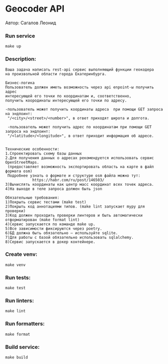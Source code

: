 # Geocoder API

Автор: Сагалов Леонид

### Run service
    make up
    
### Description:
    Ваша задача написать rest-api сервис выполняющий функции геокодера 
    на произвольной области города Екатеринбурга.
    
    Бизнес-логика
    Пользователь должен иметь возможность через api enpoint-ы получить адрес 
    интересующей его точки по координатам и, соответственно, 
    получить коородинаты интересующей его точки по адресу.
    
    -пользователь может получить координаты адреса  при помощи GET запроса на эндпоинт:
     "/<city>/<street>/<number>", в ответ приходят широта и долгота.
     
     -пользователь может получить адрес по координатам при помощи GET запроса на эндпоинт:
     "/<latitude>/<longitude>", в ответ приходит информация об адресе.
            
        
    Технические особенности:
    1.Спроектировать схему базы данных
    2.Для получения данных о адресах рекомендуется использовать сервис OpenStreetMaps.
     (предоставляет возможность экспортировать область на карте в файл формата osm)
     Подробнее узнать о формате и структуре osm файла можно тут:
                https://habr.com/ru/post/146503/ 
    3)Вычислять координаты как центр масс координат всех точек адреса.
    4)На выходе в теле запроса должен быть json
    
    Обязательные требования:
    1)Покрыть сервис тестами (make test)
    2)Покрыть код аннотациями типов. (make lint запускает mypy для проверки)
    3)Код должен проходить проверки линтеров и быть автоматически отформатирован (make format lint)
    4)Сервис запускается по команде make up.
    5)Все зависимости фиксируются через poetry.
    6)БД должна быть обязательно — используйте sqlite.
    7)Для работы с базой обязательно использовать sqlalchemy.
    8)Сервис запускается в докер контейнере.

### Create venv:
    make venv

### Run tests:
    make test

### Run linters:
    make lint

### Run formatters:
    make format

### Build service:
	make build
